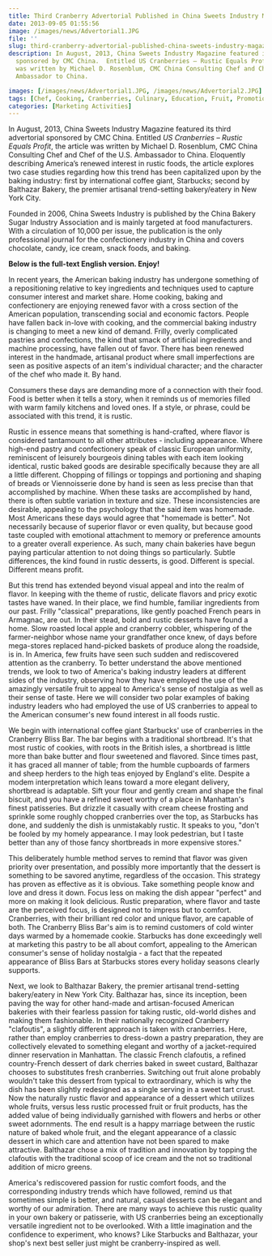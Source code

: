 ```yaml
---
title: Third Cranberry Advertorial Published in China Sweets Industry Magazine
date: 2013-09-05 01:55:56
image: /images/news/Advertorial1.JPG
file: ''
slug: third-cranberry-advertorial-published-china-sweets-industry-magazine
description: In August, 2013, China Sweets Industry Magazine featured its third advertorial
  sponsored by CMC China.  Entitled US Cranberries – Rustic Equals Profit, the article
  was written by Michael D. Rosenblum, CMC China Consulting Chef and Chef of the U.S.
  Ambassador to China.

images: [/images/news/Advertorial1.JPG, /images/news/Advertorial2.JPG]
tags: [Chef, Cooking, Cranberries, Culinary, Education, Fruit, Promotion]
categories: [Marketing Activities]
---
```

<p>In August, 2013, China Sweets Industry Magazine featured its third advertorial sponsored by CMC China.  Entitled <em>US Cranberries – Rustic Equals Profit</em>, the article was written by Michael D. Rosenblum, CMC China Consulting Chef and Chef of the U.S. Ambassador to China.  Eloquently describing America’s renewed interest in rustic foods, the article explores two case studies regarding how this trend has been capitalized upon by the baking industry: first by international coffee giant, Starbucks; second by Balthazar Bakery, the premier artisanal trend-setting bakery/eatery in New York City.</p>
<p>Founded in 2006, China Sweets Industry is published by the China Bakery Sugar Industry Association and is mainly targeted at food manufacturers. With a circulation of 10,000 per issue, the publication is the only professional journal for the confectionery industry in China and covers chocolate, candy, ice cream, snack foods, and baking.</p>
<p><strong>Below is the full-text English version.  Enjoy!</strong></p>
<p>In recent years, the American baking industry has undergone something of a repositioning relative to key ingredients and techniques used to capture consumer interest and market share. Home cooking, baking and confectionery are enjoying renewed favor with a cross section of the American population, transcending social and economic factors. People have fallen back in-love with cooking, and the commercial baking industry is changing to meet a new kind of demand. Frilly, overly complicated pastries and confections, the kind that smack of artificial ingredients and machine processing, have fallen out of favor. There has been renewed interest in the handmade, artisanal product where small imperfections are seen as positive aspects of an item's individual character; and the character of the chef who made it. By hand.</p>
<p>Consumers these days are demanding more of a connection with their food. Food is better when it tells a story, when it reminds us of memories filled with warm family kitchens and loved ones. If a style, or phrase, could be associated with this trend, it is rustic.</p>
<p>Rustic in essence means that something is hand-crafted, where flavor is considered tantamount to all other attributes - including appearance. Where high-end pastry and confectionery speak of classic European uniformity, reminiscent of leisurely bourgeois dining tables with each item looking identical, rustic baked goods are desirable specifically because they are all a little different. Chopping of fillings or toppings and portioning and shaping of breads or Viennoisserie done by hand is seen as less precise than that accomplished by machine. When these tasks are accomplished by hand, there is often subtle variation in texture and size. These inconsistencies are desirable, appealing to the psychology that the said item was homemade. Most Americans these days would agree that "homemade is better". Not necessarily because of superior flavor or even quality, but because good taste coupled with emotional attachment to memory or preference amounts to a greater overall experience. As such, many chain bakeries have begun paying particular attention to not doing things so particularly. Subtle differences, the kind found in rustic desserts, is good. Different is special. Different means profit.</p>
<p>But this trend has extended beyond visual appeal and into the realm of flavor. In keeping with the theme of rustic, delicate flavors and pricy exotic tastes have waned. In their place, we find humble, familiar ingredients from our past. Frilly "classical" preparations, like gently poached French pears in Armagnac, are out. In their stead, bold and rustic desserts have found a home. Slow roasted local apple and cranberry cobbler, whispering of the farmer-neighbor whose name your grandfather once knew, of days before mega-stores replaced hand-picked baskets of produce along the roadside, is in. In America, few fruits have seen such sudden and rediscovered attention as the cranberry. To better understand the above mentioned trends, we look to two of America's baking industry leaders at different sides of the industry, observing how they have employed the use of the amazingly versatile fruit to appeal to America's sense of nostalgia as well as their sense of taste. Here we will consider two polar examples of baking industry leaders who had employed the use of US cranberries to appeal to the American consumer's new found interest in all foods rustic.</p>
<p>We begin with international coffee giant Starbucks' use of cranberries in the Cranberry Bliss Bar. The bar begins with a traditional shortbread. It's that most rustic of cookies, with roots in the British isles, a shortbread is little more than bake butter and flour sweetened and flavored. Since times past, it has graced all manner of table; from the humble cupboards of farmers and sheep herders to the high teas enjoyed by England's elite. Despite a modem interpretation which leans toward a more elegant delivery, shortbread is adaptable. Sift your flour and gently cream and shape the final biscuit, and you have a refined sweet worthy of a place in Manhattan's finest patisseries. But drizzle it casually with cream cheese frosting and sprinkle some roughly chopped cranberries over the top, as Starbucks has done, and suddenly the dish is unmistakably rustic. It speaks to you, "don't be fooled by my homely appearance. I may look pedestrian, but I taste better than any of those fancy shortbreads in more expensive stores." </p>
<p>This deliberately humble method serves to remind that flavor was given priority over presentation, and possibly more importantly that the dessert is something to be savored anytime, regardless of the occasion. This strategy has proven as effective as it is obvious. Take something people know and love and dress it down. Focus less on making the dish appear "perfect" and more on making it look delicious. Rustic preparation, where flavor and taste are the perceived focus, is designed not to impress but to comfort. Cranberries, with their brilliant red color and unique flavor, are capable of both. The Cranberry Bliss Bar's aim is to remind customers of cold winter days warmed by a homemade cookie. Starbucks has done exceedingly well at marketing this pastry to be all about comfort, appealing to the American consumer's sense of holiday nostalgia - a fact that the repeated appearance of Bliss Bars at Starbucks stores every holiday seasons clearly supports.</p>
<p>Next, we look to Balthazar Bakery, the premier artisanal trend-setting bakery/eatery in New York City. Balthazar has, since its inception, been paving the way for other hand-made and artisan-focused American bakeries with their fearless passion for taking rustic, old-world dishes and making them fashionable. In their nationally recognized Cranberry "clafoutis", a slightly different approach is taken with cranberries. Here, rather than employ cranberries to dress-down a pastry preparation, they are collectively elevated to something elegant and worthy of a jacket-required dinner reservation in Manhattan. The classic French clafoutis, a refined country-French dessert of dark cherries baked in sweet custard, Balthazar chooses to substitutes fresh cranberries. Switching out fruit alone probably wouldn't take this dessert from typical to extraordinary, which is why the dish has been slightly redesigned as a single serving in a sweet tart crust. Now the naturally rustic flavor and appearance of a dessert which utilizes whole fruits, versus less rustic processed fruit or fruit products, has the added value of being individually garnished with flowers and herbs or other sweet adornments. The end result is a happy marriage between the rustic nature of baked whole fruit, and the elegant appearance of a classic dessert in which care and attention have not been spared to make attractive. Balthazar chose a mix of tradition and innovation by topping the clafoutis with the traditional scoop of ice cream and the not so traditional addition of micro greens.</p>
<p>America's rediscovered passion for rustic comfort foods, and the corresponding industry trends which have followed, remind us that sometimes simple is better, and natural, casual desserts can be elegant and worthy of our admiration. There are many ways to achieve this rustic quality in your own bakery or patisserie, with US cranberries being an exceptionally versatile ingredient not to be overlooked. With a little imagination and the confidence to experiment, who knows? Like Starbucks and Balthazar, your shop's next best seller just might be cranberry-inspired as well.</p>

